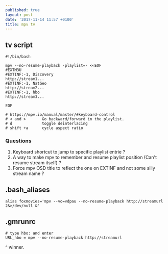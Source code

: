 ```yaml
---
published: true
layout: post
date: '2017-11-14 11:57 +0100'
title: mpv tv
---
```

## tv script

    #!/bin/bash

    mpv --no-resume-playback -playlist=- <<EOF
    #EXTM3U
    #EXTINF:-1, Discovery
    http://stream1...
    #EXTINF:-1, NatGeo
    http://stream2...
    #EXTINF:-1, hbo
    http://stream3...

    EOF

    # https://mpv.io/manual/master/#keyboard-control
    # < and >       Go backward/forward in the playlist.
    # d             toggle deinterlacing
    # shift +a      cycle aspect ratio
    
### Questions

1. Keyboard shortcut to jump to specific playlist entrie ?
1. A way to make mpv to remember and resume playlist position (Can't resume stream itself) ?
1. Force mpv OSD title to reflect the one on EXTINF and not some silly stream name ?

## .bash_aliases

	alias foxmovies='mpv --vo=vdpau --no-resume-playback http://streamurl 2&>/dev/null &'

## .gmrunrc

	# type hbo: and enter
	URL_hbo = mpv --no-resume-playback http://streamurl
    
^ winner.
